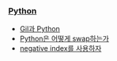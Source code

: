 ### [Python](https://blog.seulgi.kim/search/label/Python)
* [Gil과 Python](https://blog.seulgi.kim/2015/07/gil-python.html)
* [Python은 어떻게 swap하는가 ](https://blog.seulgi.kim/2017/01/python-swap.html)
* [negative index를 사용하자 ](https://blog.seulgi.kim/2017/01/python-negative-index.html)
